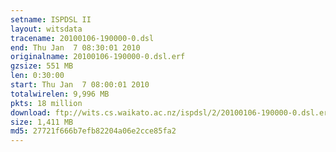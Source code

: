 ```yaml
---
setname: ISPDSL II
layout: witsdata
tracename: 20100106-190000-0.dsl
end: Thu Jan  7 08:30:01 2010
originalname: 20100106-190000-0.dsl.erf
gzsize: 551 MB
len: 0:30:00
start: Thu Jan  7 08:00:01 2010
totalwirelen: 9,996 MB
pkts: 18 million
download: ftp://wits.cs.waikato.ac.nz/ispdsl/2/20100106-190000-0.dsl.erf.gz
size: 1,411 MB
md5: 27721f666b7efb82204a06e2cce85fa2
---
```

